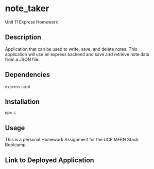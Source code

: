 # note_taker
Unit 11 Express Homework

## Description
Application that can be used to write, save, and delete notes. This application will use an express backend and save and retrieve note data from a JSON file.

## Dependencies
```express```
```uuid```

## Installation
```npm i```

## Usage
This is a personal Homework Assignment for the UCF MERN Stack Bootcamp.

## Link to Deployed Application